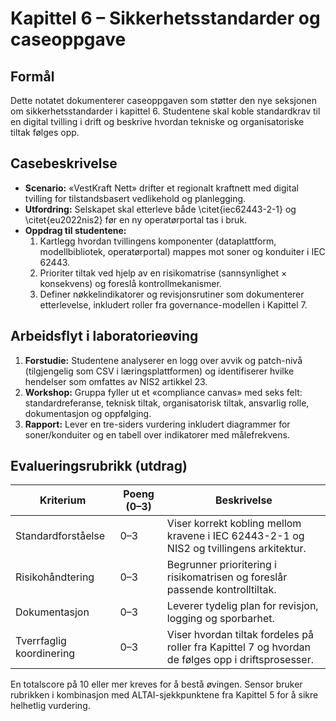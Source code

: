 # Kapittel 6 – Sikkerhetsstandarder og caseoppgave

## Formål
Dette notatet dokumenterer caseoppgaven som støtter den nye seksjonen om sikkerhetsstandarder i kapittel 6. Studentene skal koble standardkrav til en digital tvilling i drift og beskrive hvordan tekniske og organisatoriske tiltak følges opp.

## Casebeskrivelse
- **Scenario:** «VestKraft Nett» drifter et regionalt kraftnett med digital tvilling for tilstandsbasert vedlikehold og planlegging.
- **Utfordring:** Selskapet skal etterleve både \citet{iec62443-2-1} og \citet{eu2022nis2} før en ny operatørportal tas i bruk.
- **Oppdrag til studentene:**
  1. Kartlegg hvordan tvillingens komponenter (dataplattform, modellbibliotek, operatørportal) mappes mot soner og konduiter i IEC 62443.
  2. Prioriter tiltak ved hjelp av en risikomatrise (sannsynlighet × konsekvens) og foreslå kontrollmekanismer.
  3. Definer nøkkelindikatorer og revisjonsrutiner som dokumenterer etterlevelse, inkludert roller fra governance-modellen i Kapittel 7.

## Arbeidsflyt i laboratorieøving
1. **Forstudie:** Studentene analyserer en logg over avvik og patch-nivå (tilgjengelig som CSV i læringsplattformen) og identifiserer hvilke hendelser som omfattes av NIS2 artikkel 23.
2. **Workshop:** Gruppa fyller ut et «compliance canvas» med seks felt: standardreferanse, teknisk tiltak, organisatorisk tiltak, ansvarlig rolle, dokumentasjon og oppfølging.
3. **Rapport:** Lever en tre-siders vurdering inkludert diagrammer for soner/konduiter og en tabell over indikatorer med målefrekvens.

## Evalueringsrubrikk (utdrag)
| Kriterium | Poeng (0–3) | Beskrivelse |
| --- | --- | --- |
| Standardforståelse | 0–3 | Viser korrekt kobling mellom kravene i IEC 62443-2-1 og NIS2 og tvillingens arkitektur. |
| Risikohåndtering | 0–3 | Begrunner prioritering i risikomatrisen og foreslår passende kontrolltiltak. |
| Dokumentasjon | 0–3 | Leverer tydelig plan for revisjon, logging og sporbarhet. |
| Tverrfaglig koordinering | 0–3 | Viser hvordan tiltak fordeles på roller fra Kapittel 7 og hvordan de følges opp i driftsprosesser. |

En totalscore på 10 eller mer kreves for å bestå øvingen. Sensor bruker rubrikken i kombinasjon med ALTAI-sjekkpunktene fra Kapittel 5 for å sikre helhetlig vurdering.
